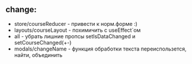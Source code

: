 ## change:

-   store/courseReducer - привести к норм.форме :)
-   layouts/courseLayout - похимичить с useEffect`ом
-   all - убрать лишние пропсы setIsDataChanged и setCourseChanged(+-)
-   modals/changeName - функция обработки текста переиспользется, найти, объединить
